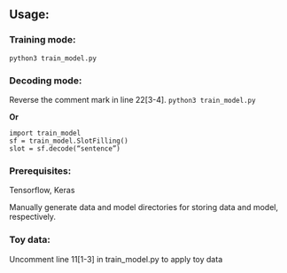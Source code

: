 ## Usage:
### Training mode:
`python3 train_model.py`

### Decoding mode:
Reverse the comment mark in line 22[3-4].
`python3 train_model.py`

**Or**
```
import train_model
sf = train_model.SlotFilling()
slot = sf.decode(“sentence”)
```

### Prerequisites:
Tensorflow, Keras

Manually generate data and model directories for storing data and model, respectively.

### Toy data:
Uncomment line 11[1-3] in train_model.py to apply toy data
